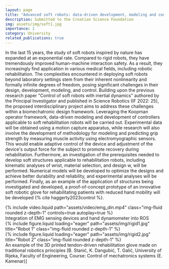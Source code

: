 ```yaml
---
layout: page
title: "Advanced soft robots: data-driven development, modeling and control"
description: Submitted to the Croatian Science Foundation
img: assets/img/soft1.jpg
importance: 1
category: University
related_publications: true
---
```


In the last 15 years, the study of soft robots inspired by nature has expanded at an exponential rate. Compared to rigid robots,
they have tremendously improved human-machine interaction safety. As a result, they increasingly find application in various medical fields, including robotic rehabilitation. The complexities encountered in deploying soft robots beyond laboratory settings stem from their inherent nonlinearity and formally infinite degrees of freedom, posing significant challenges in their design, development, modeling, and control. Building upon the previous research paper "Control of soft robots with inertial dynamics" authored by the Principal Investigator and published in Science Robotics (IF 2022: 25), the proposed interdisciplinary project aims to address these challenges within a biomechatronic design framework. Leveraging the Koopman operator framework, data-driven modeling and development of controllers applicable to soft rehabilitation robots will be carried out. Experimental data will be obtained using a motion capture apparatus, while research will also involve the development of methodology for modeling and predicting grip strength by measuring muscle activity using electromyographic sensors. This would enable adaptive control of the device and adjustment of the device's output force for the subject to promote recovery during rehabilitation. Furthermore, an investigation of the prerequisites needed to develop soft structures applicable to rehabilitation robots, including kinematic analyses of wrist, material selection, and design w, will be performed. Numerical models will be developed to optimize the designs and achieve better durability and reliability, and experimental analyses will be performed. Finally, as an example of the application of structures being investigated and developed, a proof-of-concept prototype of an innovative soft robotic glove for rehabilitating patients with reduced hand mobility will be developed {% cite haggerty2023control %}.

<div class="row mt-3">
    <div class="col-sm mt-3 mt-md-0">
        {% include video.liquid path="assets/video/emg_din.mp4" class="img-fluid rounded z-depth-1" controls=true autoplay=true %}
    </div>
</div>
<div class="caption">
    Integration of EMG sensing devices and hand dynamometer into ROS
</div>

<div class="row">
    <div class="col-sm mt-3 mt-md-0">
        {% include figure.liquid loading="eager" path="assets/img/rigid1.jpg" title="Robot 1" class="img-fluid rounded z-depth-1" %}
    </div>
    <div class="col-sm mt-3 mt-md-0">
        {% include figure.liquid loading="eager" path="assets/img/rigid2.jpg" title="Robot 2" class="img-fluid rounded z-depth-1" %}
    </div>
</div>
<div class="caption">
    An example of the 3D printed tendon-driven rehabilitation glove made on traditional robotics principles  [B. Stanić, K. Dangubić, T. Galić, University of Rijeka, Faculty of Engineering, Course: Control of mechatronics systems (E. Kamenar)]
</div>
